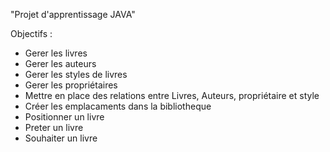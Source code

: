 "Projet d'apprentissage JAVA"

Objectifs : 
- Gerer les livres
- Gerer les auteurs
- Gerer les styles de livres
- Gerer les propriétaires 
- Mettre en place des relations entre Livres, Auteurs, propriétaire et style
- Créer les emplacaments dans la bibliotheque
- Positionner un livre
- Preter un livre
- Souhaiter un livre 
